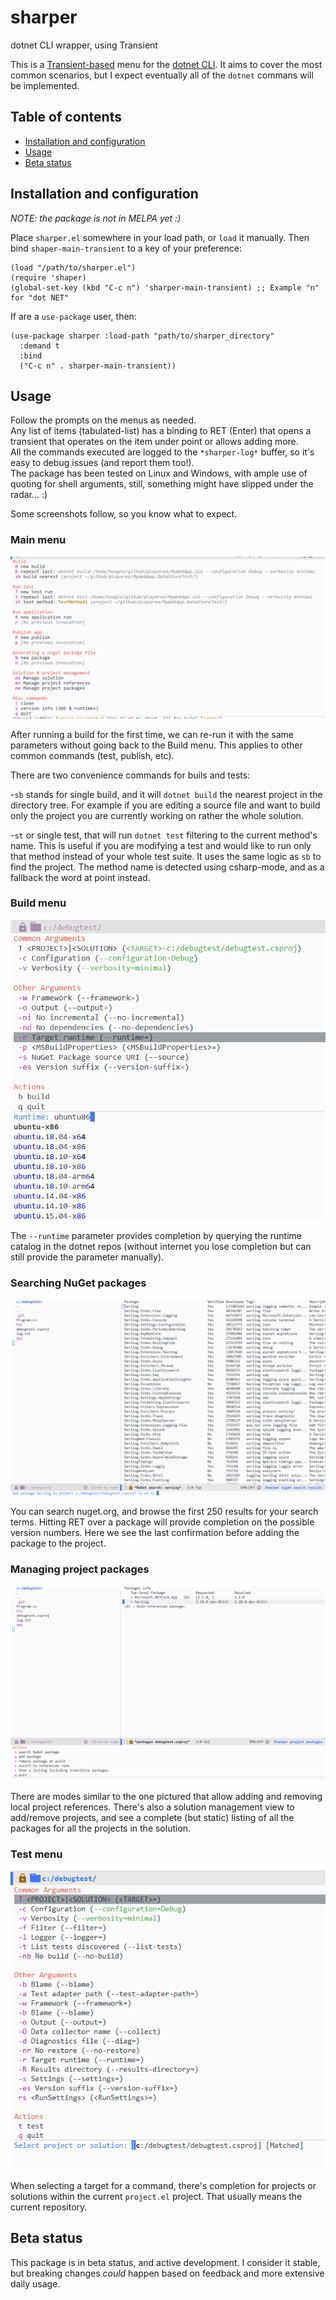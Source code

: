 # sharper
dotnet CLI wrapper, using Transient

This is a [Transient-based](https://github.com/magit/transient) menu for the [dotnet CLI](https://docs.microsoft.com/en-us/dotnet/core/tools/). It aims to cover the most common scenarios, but I expect eventually all of the `dotnet` commans will be implemented.

## Table of contents

<!--ts-->

   * [Installation and configuration](#installation-and-configuration)
   * [Usage](#usage)
   * [Beta status](#beta-status)

<!--te-->

## Installation and configuration

_NOTE: the package is not in MELPA yet :)_

Place `sharper.el` somewhere in your load path, or `load` it manually. Then bind `shaper-main-transient` to a key of your preference:

```elisp
(load "/path/to/sharper.el")
(require 'shaper)
(global-set-key (kbd "C-c n") 'sharper-main-transient) ;; Example "n" for "dot NET"
```

If are a `use-package` user, then:

```elisp
(use-package sharper :load-path "path/to/sharper_directory"
  :demand t
  :bind
  ("C-c n" . sharper-main-transient))
```

## Usage

Follow the prompts on the menus as needed.  
Any list of items (tabulated-list) has a binding to RET (Enter) that opens a transient that operates on the item under point or allows adding more.  
All the commands executed are logged to the `*sharper-log*` buffer, so it's easy to debug issues (and report them too!).  
The package has been tested on Linux and Windows, with ample use of quoting for shell arguments, still, something might have slipped under the radar... :)  
  
Some screenshots follow, so you know what to expect.

### Main menu

![Main menu](/screenshots/mainmenu.png)

After running a build for the first time, we can re-run it with the same parameters without going back to the Build menu. This applies to other common
commands (test, publish, etc).

There are two convenience commands for buils and tests:

-`sb` stands for single build, and it will `dotnet build` the nearest project in the directory tree. For example if you 
are editing a source file and want to build only the project you are currently working on rather the whole solution.

-`st` or single test, that will run `dotnet test` filtering to the current method's name. This is useful if you are modifying a test and would like to 
run only that method instead of your whole test suite. It uses the same logic as `sb` to find the project. The method name is detected using csharp-mode,
and as a fallback the word at point instead.

### Build menu

![Build menu](/screenshots/buildmenu.png)

The `--runtime` parameter provides completion by querying the runtime catalog in the dotnet repos (without internet you lose completion but can 
still provide the parameter manually).

### Searching NuGet packages

![Nuget packages](/screenshots/nugetpackage.png)

You can search nuget.org, and browse the first 250 results for your search terms. Hitting RET over a package will provide completion on the possible version 
numbers. Here we see the last confirmation before adding the package to the project.

### Managing project packages

![Project packages](/screenshots/projectpackages.png)

There are modes similar to the one pictured that allow adding and removing local project references. There's also a solution management view to add/remove projects,
and see a complete (but static) listing of all the packages for all the projects in the solution.

### Test menu

![Test menu](/screenshots/testmenu.png)

When selecting a target for a command, there's completion for projects or solutions within the current `project.el` project. That usually means the current repository.

## Beta status

This package is in beta status, and active development. I consider it stable, but breaking changes _could_ happen based on feedback and more extensive daily usage.


